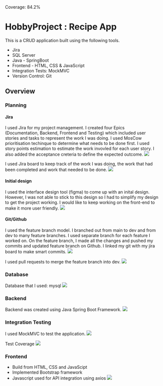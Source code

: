 Coverage: 84.2%

# HobbyProject : Recipe App

This is a CRUD application built using the following tools. 
* Jira
* SQL Server
* Java - SpringBoot
* Frontend - HTML, CSS & JavaScript
* Integration Tests: MockMVC
* Version Control: Git

## Overview 

### Planning
#### Jira
I used Jira for my project management. I created four Epics (Documentation, Backend, Frontend and Testing) which included user stories and tasks to represent the work I was doing. I used MosCow prioritisation techinque to determine what needs to be done first. I used story points estimation to estimate the work invovled for each user story. I also added the acceptance creteria to define the expected outcome. 
![](Documentation/example-of-a-user-story.png) 

I used Jira board to keep track of the work I was doing, the work that had been completed and work that needed to be done. 
![](Documentation/jira-sprint-board.png)

#### Initial design
I used the interface design tool (figma) to come up with an inital design. However, I was not able to stick to this design so I had to simplify my design to get the project working. I would like to keep working on the front-end to make it more user friendly.
![](Documentation/design.png)

#### Git/Github
I used the feature branch model. I branched out from main to dev and from dev to many feature branches. I used separate branch for each feature I worked on. On the feature branch, I made all the changes and pushed my commits and updated feature branch on Github. I linked my git with my jira board to make smart commits.
![](Documentation/feature-branch-model.png)



I used pull requests to merge the feature branch into dev.
![](Documentation/pull-request-1.png)

### Database
Database that I used: mysql 
![](Documentation/Hobbyproject-ERD.png)

### Backend 
Backend was created using Java Spring Boot Framework. 
![](Documentation/backend.png)

### Integration Testing
I used MockMVC to test the application. 
![](Documentation/test.png)

Test Coverage 
![](Documentation/test-coverage.png)

### Frontend 
* Build from HTML, CSS and JavaScipt
* Implemented Bootstrap framework 
* Javascript used for API integration using axios
![](Documentation/front-end.png)










